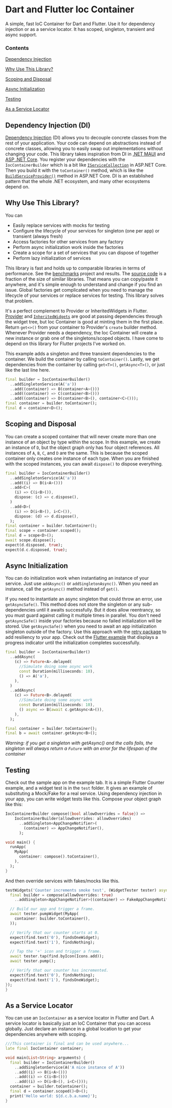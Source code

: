 # Dart and Flutter Ioc Container
A simple, fast IoC Container for Dart and Flutter. Use it for dependency injection or as a service locator. It has scoped, singleton, transient and async support.  

### Contents
[Dependency Injection](#dependency-injection-di)

[Why Use This Library?](#why-use-this-library)

[Scoping and Disposal](#scoping-and-disposal)

[Async Initialization](#async-initialization)

[Testing](#testing)

[As a Service Locator](#as-a-service-locator)

## Dependency Injection (DI)
[Dependency Injection](https://en.wikipedia.org/wiki/Dependency_injection) (DI) allows you to decouple concrete classes from the rest of your application. Your code can depend on abstractions instead of concrete classes, allowing you to easily swap out implementations without changing your code. This library takes inspiration from DI in [.NET MAUI](https://learn.microsoft.com/en-us/dotnet/architecture/maui/dependency-injection) and [ASP .NET Core](https://learn.microsoft.com/en-us/aspnet/core/fundamentals/dependency-injection?view=aspnetcore-6.0). You register your dependencies with the `IocContainerBuilder` which is a bit like [`IServiceCollection`](https://learn.microsoft.com/en-us/dotnet/api/microsoft.extensions.dependencyinjection.iservicecollection?view=dotnet-plat-ext-7.0) in ASP.NET Core. Then you build it with the `toContainer()` method, which is like the [`BuildServiceProvider()`](https://learn.microsoft.com/en-us/dotnet/api/microsoft.extensions.dependencyinjection.servicecollectioncontainerbuilderextensions.buildserviceprovider?view=dotnet-plat-ext-6.0) method in ASP.NET Core. DI is an established pattern that the whole .NET ecosystem, and many other ecosystems depend on.

## Why Use This Library?
You can
- Easily replace services with mocks for testing
- Configure the lifecycle of your services for singleton (one per app) or transient (always fresh)
- Access factories for other services from any factory
- Perform async initialization work inside the factories
- Create a scope for a set of services that you can dispose of together
- Perform lazy initialization of services

This library is fast and holds up to comparable libraries in terms of performance. See the [benchmarks](https://github.com/MelbourneDeveloper/ioc_container/tree/main/benchmarks) project and results. The [source code](https://github.com/MelbourneDeveloper/ioc_container/blob/main/lib/ioc_container.dart) is a fraction of the size of similar libraries. That means you can copy/paste it anywhere, and it's simple enough to understand and change if you find an issue. Global factories get complicated when you need to manage the lifecycle of your services or replace services for testing. This library solves that problem.

It's a perfect complement to Provider or InheritedWidgets in Flutter. [Provider](https://pub.dev/packages/provider) and [`InheritedWidgets`](https://api.flutter.dev/flutter/widgets/InheritedWidget-class.html) are good at passing dependencies through the widget tree, but Ioc Container is good at minting them in the first place. Return `get<>()` from your container to Provider's `create` builder method. Whenever Provider needs a dependency, the Ioc Container will create a new instance or grab one of the singletons/scoped objects. I have come to depend on this library for Flutter projects I've worked on.

This example adds a singleton and three transient dependencies to the container. We build the container by calling `toContainer()`. Lastly, we get dependencies from the container by calling `get<T>()`, `getAsync<T>()`, or just like the last line here. 

```dart
final builder = IocContainerBuilder()
  ..addSingletonService(A('a'))
  ..add((container) => B(container<A>()))
  ..add((container) => C(container<B>()))
  ..add((container) => D(container<B>(), container<C>()));
final container = builder.toContainer();
final d = container<D>();
```

## Scoping and Disposal
You can create a scoped container that will never create more than one instance of an object by type within the scope. In this example, we create an instance of `D`, but the object graph only has four object references. All instances of `A`, `B`, `C`, and `D` are the same. This is because the scoped container only creates one instance of each type. When you are finished with the scoped instances, you can await `dispose()` to dispose everything.

```dart
final builder = IocContainerBuilder()
  ..addSingletonService(A('a'))
  ..add((i) => B(i<A>()))
  ..add<C>(
    (i) => C(i<B>()),
    dispose: (c) => c.dispose(),
  )
  ..add<D>(
    (i) => D(i<B>(), i<C>()),
    dispose: (d) => d.dispose(),
  );
final container = builder.toContainer();
final scope = container.scoped();
final d = scope<D>();
await scope.dispose();
expect(d.disposed, true);
expect(d.c.disposed, true);
```    

## Async Initialization
You can do initialization work when instantiating an instance of your service. Just use `addAsync()` or `addSingletonAsync()`. When you need an instance, call the `getAsync()` method instead of `get()`. 

If you need to instantiate an async singleton that could throw an error, use `getAsyncSafe()`. This method does not store the singleton or any sub-dependencies until it awaits successfully. But it does allow reentrancy, so you must guard against calling it multiple times in parallel. You don't need `getAsyncSafe()` inside your factories because no failed initialization will be stored. Use `getAsyncSafe()` when you need to await an app initialization singleton outside of the factory. Use this approach with the [retry package](https://pub.dev/packages/retry) to add resiliency to your app. Check out the [Flutter example](https://github.com/MelbourneDeveloper/ioc_container/blob/f92bb3bd03fb3e3139211d0a8ec2474a737d7463/example/lib/main.dart#L74) that displays a progress indicator until the initialization completes successfully.

```dart
final builder = IocContainerBuilder()
  ..addAsync(
    (c) => Future<A>.delayed(
      //Simulate doing some async work
      const Duration(milliseconds: 10),
      () => A('a'),
    ),
  )
  ..addAsync(
    (c) => Future<B>.delayed(
      //Simulate doing some async work
      const Duration(milliseconds: 10),
      () async => B(await c.getAsync<A>()),
    ),
  );

final container = builder.toContainer();
final b = await container.getAsync<B>();
```

_Warning: if you get a singleton with getAsync() and the calls fails, the singleton will always return a `Future` with an error for the lifespan of the container_

## Testing
Check out the sample app on the example tab. It is a simple Flutter Counter example, and a widget test is in the `test` folder. It gives an example of substituting a Mock/Fake for a real service. Using dependency injection in your app, you can write widget tests like this. Compose your object graph like this:

```dart
IocContainerBuilder compose({bool allowOverrides = false}) =>
    IocContainerBuilder(allowOverrides: allowOverrides)
      ..addSingleton<AppChangeNotifier>(
        (container) => AppChangeNotifier(),
      );

void main() {
  runApp(
    MyApp(
      container: compose().toContainer(),
    ),
  );
}
```

And then override services with fakes/mocks like this.

```dart
testWidgets('Counter increments smoke test', (WidgetTester tester) async {
  final builder = compose(allowOverrides: true)
    ..addSingleton<AppChangeNotifier>((container) => FakeAppChangeNotifier());

  // Build our app and trigger a frame.
  await tester.pumpWidget(MyApp(
    container: builder.toContainer(),
  ));

  // Verify that our counter starts at 0.
  expect(find.text('0'), findsOneWidget);
  expect(find.text('1'), findsNothing);

  // Tap the '+' icon and trigger a frame.
  await tester.tap(find.byIcon(Icons.add));
  await tester.pump();

  // Verify that our counter has incremented.
  expect(find.text('0'), findsNothing);
  expect(find.text('1'), findsOneWidget);
});
}
```

## As a Service Locator
You can use an `IocContainer` as a service locator in Flutter and Dart. A service locator is basically just an IoC Container that you can access globally. Just declare an instance in a global location to get your dependencies anywhere with scoping. 

```dart
///This container is final and can be used anywhere...
late final IocContainer container;

void main(List<String> arguments) {
  final builder = IocContainerBuilder()
    ..addSingletonService(A('A nice instance of A'))
    ..add((i) => B(i<A>()))
    ..add((i) => C(i<B>()))
    ..add((i) => D(i<B>(), i<C>()));
  container = builder.toContainer();
  final d = container.scoped()<D>();
  print('Hello world: ${d.c.b.a.name}');
}
```